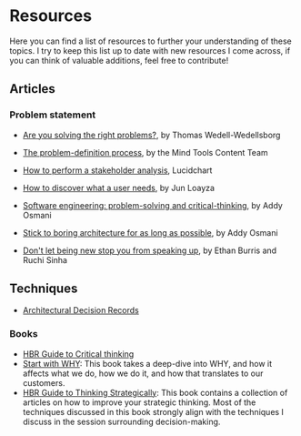 ﻿# Resources

Here you can find a list of resources to further your understanding of these topics. I try to keep this list up to date with new resources I come across, if you can think of valuable additions, feel free to contribute!

## Articles

### Problem statement

- [Are you solving the right problems?](https://hbr.org/2017/01/are-you-solving-the-right-problems), by Thomas Wedell-Wedellsborg
- [The problem-definition process](https://www.mindtools.com/ap08zqt/the-problem-definition-process), by the Mind Tools Content Team
- [How to perform a stakeholder analysis](https://www.lucidchart.com/blog/how-to-perform-a-stakeholder-analysis), Lucidchart
- [How to discover what a user needs](https://medium.com/@junloayza/how-to-discover-what-a-user-needs-bdd772fe8a3d), by Jun Loayza

- [Software engineering: problem-solving and critical-thinking](https://addyosmani.com/blog/softeng-problem-solving/), by Addy Osmani
- [Stick to boring architecture for as long as possible](https://addyosmani.com/blog/boring-architecture/), by Addy Osmani
- [Don't let being new stop you from speaking up](https://hbr.org/2022/01/dont-let-being-new-stop-you-from-speaking-up), by Ethan Burris and Ruchi Sinha

## Techniques

- [Architectural Decision Records](https://adr.github.io/)

### Books

- [HBR Guide to Critical thinking](https://store.hbr.org/product/hbr-guide-to-critical-thinking/10587)
- [Start with WHY](https://simonsinek.com/books/start-with-why/): This book takes a deep-dive into WHY, and how it affects what we do, how we do it, and how that translates to our customers.
- [HBR Guide to Thinking Strategically](https://store.hbr.org/product/hbr-guide-to-thinking-strategically/10237): This book contains a collection of articles on how to improve your strategic thinking. Most of the techniques discussed in this book strongly align with the techniques I discuss in the session surrounding decision-making.